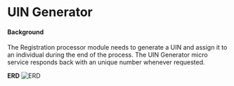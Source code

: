 ﻿# UIN Generator

#### Background

The Registration processor module needs to generate a UIN and assign it to an individual during the end of the process. The UIN Generator micro service responds back with an unique number whenever requested. 


**ERD**
![ERD](_images/kernel-uingenerator-erd.png)

